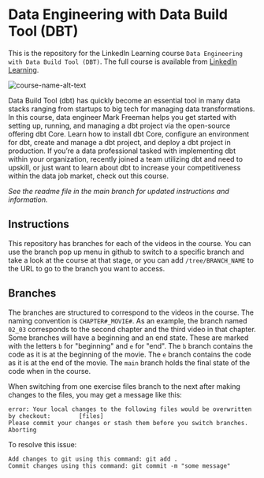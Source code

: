 # Data Engineering with Data Build Tool (DBT)
This is the repository for the LinkedIn Learning course `Data Engineering with Data Build Tool (DBT)`. The full course is available from [LinkedIn Learning][lil-course-url].

![course-name-alt-text][lil-thumbnail-url] 

Data Build Tool (dbt) has quickly become an essential tool in many data stacks ranging from startups to big tech for managing data transformations. In this course, data engineer Mark Freeman helps you get started with setting up, running, and managing a dbt project via the open-source offering dbt Core. Learn how to install dbt Core, configure an environment for dbt, create and manage a dbt project, and deploy a dbt project in production. If you’re a data professional tasked with implementing dbt within your organization, recently joined a team utilizing dbt and need to upskill, or just want to learn about dbt to increase your competitiveness within the data job market, check out this course.

_See the readme file in the main branch for updated instructions and information._
## Instructions
This repository has branches for each of the videos in the course. You can use the branch pop up menu in github to switch to a specific branch and take a look at the course at that stage, or you can add `/tree/BRANCH_NAME` to the URL to go to the branch you want to access.

## Branches
The branches are structured to correspond to the videos in the course. The naming convention is `CHAPTER#_MOVIE#`. As an example, the branch named `02_03` corresponds to the second chapter and the third video in that chapter. 
Some branches will have a beginning and an end state. These are marked with the letters `b` for "beginning" and `e` for "end". The `b` branch contains the code as it is at the beginning of the movie. The `e` branch contains the code as it is at the end of the movie. The `main` branch holds the final state of the code when in the course.

When switching from one exercise files branch to the next after making changes to the files, you may get a message like this:

    error: Your local changes to the following files would be overwritten by checkout:        [files]
    Please commit your changes or stash them before you switch branches.
    Aborting

To resolve this issue:
	
    Add changes to git using this command: git add .
	Commit changes using this command: git commit -m "some message"


[0]: # (Replace these placeholder URLs with actual course URLs)

[lil-course-url]: https://www.linkedin.com/learning/data-engineering-with-dbt
[lil-thumbnail-url]: https://media.licdn.com/dms/image/D560DAQHnrbGtKKAabg/learning-public-crop_675_1200/0/1703199806902?e=2147483647&v=beta&t=Q6jKFTslSvhl3bYTkd0PuIEVnIx26lCa-XWVE5hCmm0


